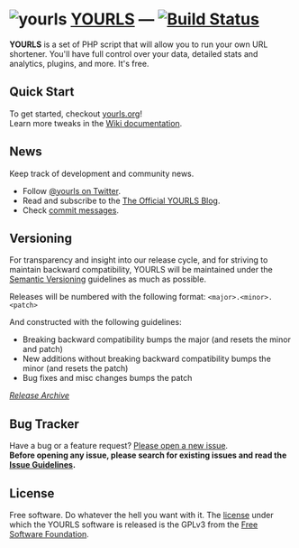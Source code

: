 ![yourls](http://yourls.org/images/yourls-logo.png)
[YOURLS](http://yourls.org) — [![Build Status](https://travis-ci.org/YOURLS/YOURLS-unit-tests.png?branch=master)](https://travis-ci.org/YOURLS/YOURLS-unit-tests)
========
**YOURLS** is a set of PHP script that will allow you to run your own URL shortener. You'll have full control over your data, detailed stats and analytics, plugins, and more. It's free.

Quick Start
-----------
To get started, checkout [yourls.org](http://yourls.org)!  
Learn more tweaks in the [Wiki documentation](https://github.com/YOURLS/YOURLS/wiki/).

News
----
Keep track of development and community news.

* Follow [@yourls on Twitter](http://twitter.com/yourls).
* Read and subscribe to the [The Official YOURLS Blog](http://blog.yourls.org).
* Check [commit messages](https://github.com/YOURLS/YOURLS/commits/master).

Versioning
----------
For transparency and insight into our release cycle, and for striving to maintain backward compatibility, YOURLS will be maintained under the [Semantic Versioning](http://semver.org) guidelines as much as possible.

Releases will be numbered with the following format: `<major>.<minor>.<patch>`

And constructed with the following guidelines:
* Breaking backward compatibility bumps the major (and resets the minor and patch)
* New additions without breaking backward compatibility bumps the minor (and resets the patch)
* Bug fixes and misc changes bumps the patch

*[Release Archive](https://github.com/YOURLS/YOURLS/tags)*

Bug Tracker
-----------
Have a bug or a feature request? [Please open a new issue](https://github.com/YOURLS/YOURLS/issues).  
__Before opening any issue, please search for existing issues and read the [Issue Guidelines](https://github.com/YOURLS/YOURLS/wiki/Bug-Report).__

License
-------
Free software. Do whatever the hell you want with it.
The [license](LICENSE.md) under which the YOURLS software is released is the GPLv3 
from the [Free Software Foundation](http://fsf.org/).
